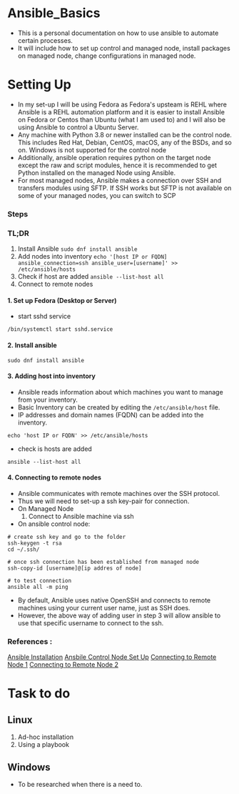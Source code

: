 # Ansible_Basics
* This is a personal documentation on how to use ansible to automate certain processes.
* It will include how to set up control and managed node, install packages on managed node, change configurations in managed node. 

# Setting Up
* In my set-up I will be using Fedora as Fedora's upsteam is REHL where Ansible is a REHL automation platform and it is easier to install Ansible on Fedora or Centos than Ubuntu (what I am used to) and I will also be using Ansible to control a Ubuntu Server.
* Any machine with Python 3.8 or newer installed can be the control node. This includes Red Hat, Debian, CentOS, macOS, any of the BSDs, and so on. Windows is not supported for the control node
* Additionally, ansible operation requires python on the target node except the raw and script modules, hence it is recommended to get Python installed on the managed Node using Ansible.
* For most managed nodes, Ansible makes a connection over SSH and transfers modules using SFTP. If SSH works but SFTP is not available on some of your managed nodes, you can switch to SCP

### Steps 
### TL;DR
1. Install Ansible  `sudo dnf install ansible`
2. Add nodes into inventory `echo '[host IP or FQDN] ansible_connection=ssh ansible_user=[username]' >> /etc/ansible/hosts`
3. Check if host are added `ansible --list-host all`
4. Connect to remote nodes

#### 1. Set up Fedora (Desktop or Server)
* start sshd service
```
/bin/systemctl start sshd.service
```
#### 2. Install ansible
```
sudo dnf install ansible
```

#### 3. Adding host into inventory
* Ansible reads information about which machines you want to manage from your inventory.
* Basic Inventory can be created by editing the `/etc/ansible/host` file. 
* IP addresses and domain names (FQDN) can be added into the inventory.
```
echo 'host IP or FQDN' >> /etc/ansible/hosts
```
* check is hosts are added 
```
ansible --list-host all
```

#### 4. Connecting to remote nodes
* Ansible communicates with remote machines over the SSH protocol. 
* Thus we will need to set-up a ssh key-pair for connection.
* On Managed Node
   1. Connect to Ansible machine via ssh
* On ansible control node: 
```
# create ssh key and go to the folder
ssh-keygen -t rsa
cd ~/.ssh/

# once ssh connection has been established from managed node 
ssh-copy-id [username]@[ip addres of node]

# to test connection
ansible all -m ping
```

* By default, Ansible uses native OpenSSH and connects to remote machines using your current user name, just as SSH does.
* However, the above way of adding user in step 3 will allow ansible to use that specific username to connect to the ssh. 


### References : 
[Ansible Installation](https://docs.ansible.com/ansible/latest/installation_guide/intro_installation.html)
[Ansbile Control Node Set Up](https://docs.ansible.com/ansible/latest/user_guide/intro_getting_started.html)
[Connecting to Remote Node 1](https://docs.ansible.com/ansible/latest/user_guide/connection_details.html#connections)
[Connecting to Remote Node 2](https://www.youtube.com/watch?v=d6jTzve7mFY)





# Task to do 
## Linux
1. Ad-hoc installation
2. Using a playbook

## Windows
* To be researched when there is a need to.

